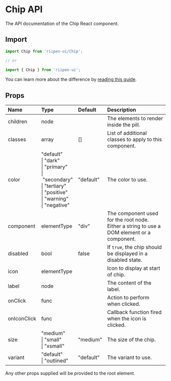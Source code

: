 <!--- This documentation is automatically generated, do not try to edit it. -->

# Chip API

<p class="description">The API documentation of the Chip React component.</p>

## Import

```js
import Chip from 'riipen-ui/Chip';

// or

import { Chip } from 'riipen-ui';
```

You can learn more about the difference by [reading this guide](/guides/bundle-size).

## Props

| Name | Type | Default | Description |
|:-----|:-----|:--------|:------------|
| <span class="prop-name">children</span> | <span class="prop-type">node</span> |  | The elements to render inside the pill. |
| <span class="prop-name">classes</span> | <span class="prop-type">array</span> | <span class="prop-default">[]</span> | List of additional classes to apply to this component. |
| <span class="prop-name">color</span> | <span class="prop-type">"default"<br>&#124;&nbsp;"dark"<br>&#124;&nbsp;"primary"<br>&#124;&nbsp;"secondary"<br>&#124;&nbsp;"tertiary"<br>&#124;&nbsp;"positive"<br>&#124;&nbsp;"warning"<br>&#124;&nbsp;"negative"</span> | <span class="prop-default">"default"</span> | The color to use. |
| <span class="prop-name">component</span> | <span class="prop-type">elementType</span> | <span class="prop-default">"div"</span> | The component used for the root node. Either a string to use a DOM element or a component. |
| <span class="prop-name">disabled</span> | <span class="prop-type">bool</span> | <span class="prop-default">false</span> | If `true`, the chip should be displayed in a disabled state. |
| <span class="prop-name">icon</span> | <span class="prop-type">elementType</span> |  | Icon to display at start of chip. |
| <span class="prop-name">label</span> | <span class="prop-type">node</span> |  | The content of the label. |
| <span class="prop-name">onClick</span> | <span class="prop-type">func</span> |  | Action to perform when clicked. |
| <span class="prop-name">onIconClick</span> | <span class="prop-type">func</span> |  | Callback function fired when the icon is clicked. |
| <span class="prop-name">size</span> | <span class="prop-type">"medium"<br>&#124;&nbsp;"small"<br>&#124;&nbsp;"xsmall"</span> | <span class="prop-default">"medium"</span> | The size of the chip. |
| <span class="prop-name">variant</span> | <span class="prop-type">"default"<br>&#124;&nbsp;"outlined"</span> | <span class="prop-default">"default"</span> | The variant to use. |


Any other props supplied will be provided to the root element.